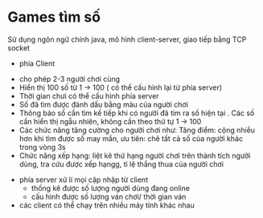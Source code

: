 
# Games tìm số
Sử dụng ngôn ngữ chính java, mô hình client-server, giao tiếp bằng TCP socket
* phía Client
- cho phép 2-3 người chơi cùng
- Hiển thị 100 số từ 1 ->  100 ( có thể cấu hình lại từ phía server)
- Thời gian chưi có thể cấu hình phía server
- Số đã tìm được đánh dấu bằng màu của người chơi
- Thông báo số cần tìm kế tiếp khi có người đã tìm ra số hiện tại . Các số cần hiển thị ngẫu nhiên, không cần theo thứ tự 1 -> 100
- Các chức năng tăng cường cho người chơi như: Tăng điểm: cộng  nhiều hơn khi tìm được số may mắn, ưu tiên: chê tất cả số của người khác trong vòng 3s
- Chức năng xếp hạng: liệt kê thứ hạng người chơi trên thành tích người dùng, tra cứu được xếp hạngg, tỉ lệ thắng thua của người chơi 
* phía server xử lí mọi cập nhập từ client
  - thống kê được số lượng người dùng đang online
  - cấu hình được số lượng ván chơi/ thời gian ván
* các client có thể chạy trên nhiều máy tính khác nhau
